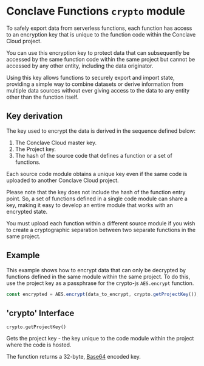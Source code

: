 # Conclave Functions `crypto` module

To safely export data from serverless functions, each function has access to an encryption key that is unique to the 
function code within the Conclave Cloud project.

You can use this encryption key to protect data that can subsequently be accessed by the same function code within 
the same project but cannot be accessed by any other entity, including the data originator.

Using this key allows functions to securely export and import state, providing a simple way to combine datasets or 
derive information from multiple data sources without ever giving access to the data to any entity other than the 
function itself.

## Key derivation

The key used to encrypt the data is derived in the sequence defined below:

1. The Conclave Cloud master key.
2. The Project key.
3. The hash of the source code that defines a function or a set of functions.

Each source code module obtains a unique key even if the same code is uploaded to another Conclave Cloud project.

Please note that the key does not include the hash of the function entry point. So, a set of functions defined in a 
single code module can share a key, making it easy to develop an entire module that works with an encrypted state.

You must upload each function within a different source module if you wish to create a cryptographic separation between 
two separate functions in the same project.

## Example

This example shows how to encrypt data that can only be decrypted by functions defined in the same module within the 
same project. To do this, use the project key as a passphrase for the crypto-js `AES.encrypt` function.

```javascript
const encrypted = AES.encrypt(data_to_encrypt, crypto.getProjectKey());
```

## 'crypto' Interface

`crypto.getProjectKey()`

Gets the project key - the key unique to the code module within the project where the code is hosted.

The function returns a 32-byte, [Base64](https://www.base64decode.org/) encoded key.
